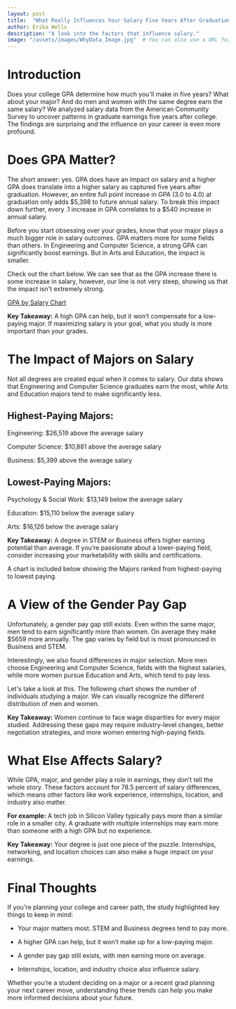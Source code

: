```yaml
---
layout: post
title:  "What Really Influences Your Salary Five Years After Graduation?"
author: Erika Wells
description: "A look into the factors that influence salary."
image: "/assets/images/WhyData_Image.jpg"  # You can also use a URL for the image
---
```



# **Introduction**

Does your college GPA determine how much you'll make in five years? What about your major? And do men and women with the same degree earn the same salary? We analyzed salary data from the American Community Survey to uncover patterns in graduate earnings five years after college. The findings are surprising and the influence on your career is even more profound.

# **Does GPA Matter?**

The short answer: yes. GPA does have an impact on salary and a higher GPA does translate into a higher salary as captured five years after graduation. However, an entire full point increase in GPA (3.0 to 4.0) at graduation only adds \$5,398 to future annual salary. To break this impact down further, every .1 increase in GPA correlates to a \$540 increase in annual salary.

Before you start obsessing over your grades, know that your major plays a much bigger role in salary outcomes. GPA matters more for some fields than others. In Engineering and Computer Science, a strong GPA can significantly boost earnings. But in Arts and Education, the impact is smaller. 

Check out the chart below. We can see that as the GPA increase there is some increase in salary, however, our line is not very steep, showing us that the impact isn't extremely strong.

[GPA by Salary Chart](\assets\images\SalarybyGPA.png)

**Key Takeaway:** A high GPA can help, but it won’t compensate for a low-paying major. If maximizing salary is your goal, what you study is more important than your grades.

# **The Impact of Majors on Salary**

Not all degrees are created equal when it comes to salary. Our data shows that Engineering and Computer Science graduates earn the most, while Arts and Education majors tend to make significantly less.

## **Highest-Paying Majors:**

Engineering: \$26,519 above the average salary

Computer Science: \$10,881 above the average salary

Business: \$5,399 above the average salary

## **Lowest-Paying Majors:**

Psychology & Social Work: \$13,149 below the average salary

Education: \$15,110 below the average salary

Arts: \$16,126 below the average salary

**Key Takeaway:** A degree in STEM or Business offers higher earning potential than average. If you’re passionate about a lower-paying field, consider increasing your marketability with skills and certifications.

A chart is included below showing the Majors ranked from highest-paying to lowest paying.



# A View of the Gender Pay Gap

Unfortunately, a gender pay gap still exists. Even within the same major, men tend to earn significantly more than women. On average they make \$5659 more annually. The gap varies by field but is most pronounced in Business and STEM.

Interestingly, we also found differences in major selection. More men choose Engineering and Computer Science, fields with the highest salaries, while more women pursue Education and Arts, which tend to pay less.

Let's take a look at this. The following chart shows the number of individuals studying a major. We can visually recognize the different distribution of men and women.


**Key Takeaway:** Women continue to face wage disparities for every major studied. Addressing these gaps may require industry-level changes, better negotiation strategies, and more women entering high-paying fields.

# What Else Affects Salary?

While GPA, major, and gender play a role in earnings, they don’t tell the whole story. These factors account for 78.5 percent of salary differences, which means other factors like work experience, internships, location, and industry also matter.

**For example:** A tech job in Silicon Valley typically pays more than a similar role in a smaller city. A graduate with multiple internships may earn more than someone with a high GPA but no experience.

**Key Takeaway:** Your degree is just one piece of the puzzle. Internships, networking, and location choices can also make a huge impact on your earnings.


# Final Thoughts

If you're planning your college and career path, the study highlighted key things to keep in mind:

-   Your major matters most. STEM and Business degrees tend to pay more.

-   A higher GPA can help, but it won’t make up for a low-paying major.

-   A gender pay gap still exists, with men earning more on average.

-   Internships, location, and industry choice also influence salary.

Whether you’re a student deciding on a major or a recent grad planning your next career move, understanding these trends can help you make more informed decisions about your future.
